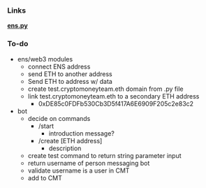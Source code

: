 ### Links
[__ens.py__](https://web3py.readthedocs.io/en/stable/ens_overview.html)


### To-do
* ens/web3 modules
  * connect ENS address
  * send ETH to another address
  * Send ETH to address w/ data
  * create test.cryptomoneyteam.eth domain from .py file
  * link test.cryptomoneyteam.eth to a secondary ETH address
    * 0xDE85c0FDFb530Cb3D5f417A6E6909F205c2e83c2
* bot
  * decide on commands
    * /start  
      * introduction message?
    * /create [ETH address]
      * description
  * create test command to return string parameter input
  * return username of person messaging bot
  * validate username is a user in CMT
  * add to CMT
